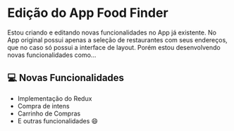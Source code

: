 # Edição do App Food Finder


Estou criando e editando novas funcionalidades no App já existente. No App original possui apenas a seleção de restaurantes com seus endereços, que no caso só possui a interface de layout. Porém estou desenvolvendo novas funcionalidades como...


## 💻 Novas Funcionalidades

* Implementação do Redux
* Compra de intens
* Carrinho de Compras
* E outras funcionalidades 😄 


